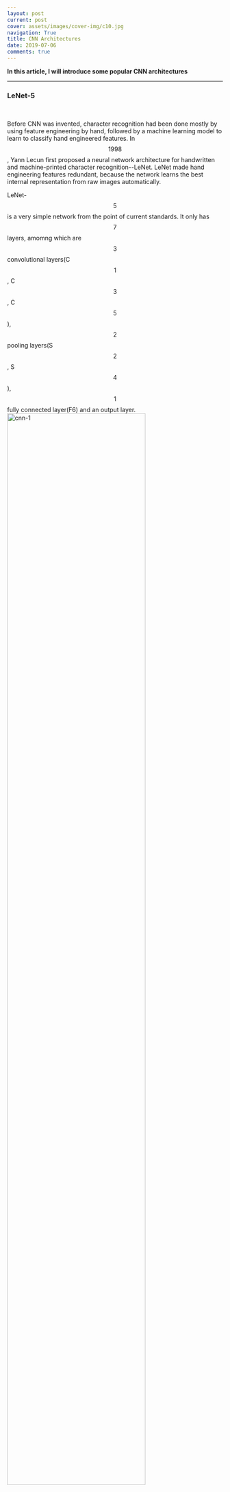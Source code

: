```yaml
---
layout: post
current: post
cover: assets/images/cover-img/c10.jpg
navigation: True
title: CNN Architectures
date: 2019-07-06
comments: true
---
```



**In this article, I will introduce some popular CNN architectures**

------------------

<h3>LeNet-5</h3>
<br>

Before CNN was invented, character recognition had been done mostly by using feature engineering by hand, followed by a machine learning model to learn to classify hand engineered features. In $$1998$$, Yann Lecun first proposed a neural network architecture for handwritten and machine-printed character recognition--LeNet. LeNet made hand engineering features redundant, because the network learns the best internal representation from raw images automatically.  

LeNet-$$5$$ is a very simple network from the point of current standards. It only has $$7$$ layers, amomng which are $$3$$ convolutional layers(C$$1$$, C$$3$$, C$$5$$), $$2$$ pooling layers(S$$2$$, S$$4$$), $$1$$ fully connected layer(F6) and an output layer. 
<img src="./assets/images/CNN/CNN-1.jpg" alt="cnn-1" style="width: 80%;">
<span style="font-size:17px !important; float: right;">*LeCun et al., $$1998$$*</span>


<br>
**C$$1$$** 

The input for LeNet-$$5$$ is a $$32$$x$$32$$ grayscale image which is passed through the first convolutional layer(C$$1$$) with $$6$$ filters(a.k.a convolutional kernels, or receptive fileds) having size $$5$$x$$5$$ and a stride of $$1$$. The image is then changed from $$32$$x$$32$$x$$1$$ to $$28$$x$$28$$x$$6$$
<img src="./assets/images/CNN/CNN-2.jpg" alt="cnn-2" style="width: 60%;">

<br>
**S$$2$$**

Then the LeNet-$$5$$ applies average pooling layer with a filter size $$2$$x$$2$$ and a stride of $$2$$. The resulting image dimensions will be reduced to $$14$$x$$14$$x$$6$$
<img src="./assets/images/CNN/CNN-3.jpg" alt="cnn-3" style="width: 60%;">


<br>
**C$$3$$**

Next, there is a second convolutional layer with $$16$$ filters having size $$5$$x$$5$$ and a stride of $$1$$. In this layer, only $$10$$ out of $$16$$ filters are connected to $$6$$ previous feature maps, as shown below:
<img src="./assets/images/CNN/CNN-4.jpg" alt="cnn-4" style="width: 80%;">
<span style="font-size:17px !important; float: right;">*LeCun et al., $$1998$$*</span>

The reason for not fully connecting is to break the symmetry in the network and to keep the number of connections within reasonable bounds.
<img src="./assets/images/CNN/CNN-5.jpg" alt="cnn-5" style="width: 60%;">


<br>
**S$$4$$**

THe fourth layer is again an average pooling layer with filter size $$2$$x$$2$$ and a stride of $$2$$. This layer is the same as S$$2$$ and the output would be $$5$$x$$5$$x$$16$$
<img src="./assets/images/CNN/CNN-6.jpg" alt="cnn-6" style="width: 60%;">


<br>
**C$$5$$**

The fifth layer is a fully connected convolutional layer with $$120$$ filters each of size $$1$$x$$1$$. Each of the $$120$$ units in C$$5$$ is connected to all the $$400$$ node($$5$$x$$5$$x$$16$$) in the fourth layer S$$4$$.
<img src="./assets/images/CNN/CNN-7.jpg" alt="cnn-7" style="width: 60%;">


<br>
**F$$6$$**

The sixth layer is a fully connected layer with $$84$$ units. 
<img src="./assets/images/CNN/CNN-8.jpg" alt="cnn-8" style="width: 60%;">


<br>
**Output layer**

The final layer is a fully connected softmax output layer $$\hat y$$ with $$10$$ possible values corresponding to the digits from $$0$$ to $$9$$.
<img src="./assets/images/CNN/CNN-9.jpg" alt="cnn-9" style="width: 60%;">


<br><br>
<h3>AlexNet</h3>
<br>

Within more than a decade after LeCun proposed LeNet-$$5$$, due to the low expressivity of neural net as well as inefficient computating power, neural nets had been making slow progress. This trough continued for many years until landscape AlexNet won the ILSVRC-$$2012$$ with a top-$$5$$ error of $$15.3$$% and outperformed the runner up by $$10.8$$% error point. 

AlexNet inherented the idea of LeNet-$$5$$ but it expanded the neural nets much deeper. Compared to only $$60$$k parameters in LeNet-$$$$, AlexNet has $$60$$M parameters, $$650$$k neurons, and $$630$$M connections. AlexNet has $$8$$ layers(not including pooling layers), among which are $$5$$ convolutional layers and $$3$$ fully connected layers. Importantly, AlexNet uses max pooling instead of average pooling and are only applied after the $$1^{st}, 2^{nd}, \text{and} \ 5^{th}$$ convolutional layers. 

<img src="./assets/images/CNN/CNN-10.jpg" alt="cnn-10" style="width: 80%;">
<span style="font-size:17px !important; float: right;">*Krizhevsky et al., $$2012$$*</span>


Let's look at this architecture closely.
<img src="./assets/images/CNN/CNN-11.jpg" alt="cnn-11" style="width: 80%;">


Multiple filters extract interesting features in an image. In a single convolutional layer, there are usually many filters of the same size. For example, the first Conv Layer of AlexNet contains 96 filters of size $$11$$x$$11$$x$$3$$. Note the width and height of the filter are usually the same and the depth is the same as the number of channels(here we have $$3$$ channels).

The first two Convolutional layers are followed by the Overlapping Max Pooling layers. The third, fourth and fifth convolutional layers are connected directly. The fifth convolutional layer is followed by an Overlapping Max Pooling layer, the output of which goes into a series of two fully connected layers. The second fully connected layer feeds into a softmax classifier with $$1000$$ class labels.

ReLU nonlinearity is applied after all the convolution and fully connected layers. The ReLU nonlinearity of the first and second convolution layers are followed by a local normalization step before doing pooling. But researchers later didn’t find normalization very useful. So we will not go in detail over that.

**Highlights** of AlexNet:

- Use ReLU as activation function, which has better effect than Sigmoid by preventinbg vanishing gradient

- Use dropout in fully connected layer to prevent overfitting

- Use Max pooling instead of average pooling to prevent blur 

- Use multiple GPU to parallelly compute

- Use data augmentation to prevent overfitting 

<br>

> How to reduce overfitting

AlexNet uses two methods to reduce overfitting.

- **Data Augmentation** 

Showing a Neural Net different variation of the same image helps prevent overfitting. You are forcing it to not memorize! Often it is possible to generate additional data from existing data for free! Here are few tricks used by the AlexNet team.

**Data Augmentation by Mirroring**

If we have an image of a cat in our training set, its mirror image is also a valid image of a cat
<img src="./assets/images/CNN/CNN-12.jpg" alt="cnn-12" style="width: 80%;">

**Data Augmentation by Random Crops**

In addition, cropping the original image randomly will also lead to additional data that is just a shifted version of the original data.
<img src="./assets/images/CNN/CNN-13.jpg" alt="cnn-13" style="width: 80%;">

<br>
- **Dropout**

Dropout is a technique introduced by G.E. Hinton in <a src="https://arxiv.org/pdf/1207.0580.pdf">another paper</a> in $$2012$$. In dropout, a neuron is dropped from the network with a probability of $$0.5$$. When a neuron is dropped, it does not contribute to either forward or backward propagation. So every input goes through a different network architecture, as shown in the animation below. As a result, the learnt weight parameters are more robust and do not get overfitted easily. During testing, there is no dropout and the whole network is used, but output is scaled by a factor of $$0.5$$ to account for the missed neurons while training. Dropout increases the number of iterations needed to converge by a factor of $$2$$, but without dropout, AlexNet would overfit substantially.
<img src="./assets/images/CNN/CNN-14.gif" alt="cnn-14" style="width: 80%;">


<br><br>
<h3>AGGNet</h3>
<br>

ZFNet won the ILSVRC-$$2013$$ but since it was almost the same as AlexNet except for some size and stride change, I wont't talk about it in thins article. And then in ILSVRC-$$2014$$, we have two very close winners: VGGNet achieved error of $$7.3$$% and GoogleNet achieved of $$6.7$$%. Let's first look at VGGNet and then I will talk about GoogleNet in a bit.

For the big pictute, VGGNet uses smaller filters and deeper networks. Usually, when people are talking VGGNet, they are refering to VGGNet-$$16$$ or VGGNet-$$19$$, which differ in that VGGNet-$$16$$ uses $$16$$ layes while VGGNet-$$19$$ usese $$19$$ layers. Yet they both use $$3$$x$$3$$x$$3$$ filters.
<img src="./assets/images/CNN/CNN-19.jpg" alt="cnn-19" style="width: 80%;">

VGGNet uses $$5$$ convolutional layers each followed by a max pooling layer, $$3$$ fully connected layers, and a Softmax output layer. All activation functions are ReLU.

<br>
**Highlights** of VGGNet:

- Use smaller $$3$$x$$3$$ filters instead of large $$11$$x$$11$$ or $$7$$x$$7$$

- Use Multi-Scale Training

- Dense Testing

- No local response normalization(LRN) since it does not improve much


<br>
> Why do we use smaller layers?

- No need to use large size filters

<img src="./assets/images/CNN/CNN-15.jpg" alt="cnn-15" style="width: 80%;">
By using $$2$$ layers of $$3$$×$$3$$ filters, it actually have already covered $$5$$×$$5$$ area as in the above figure. By using $$3$$ layers of $$3$$×$$3$$ filters, it actually have already covered $$7$$×$$7$$ effective area. Actually, the size of the effective receptive field of a N convolutional layers stack with $$3$$×$$3$$ filters is equal to ($$2$$N+$$1$$)x($$2$$N+$$1$$) Thus, large-size filters such as $$11$$×$$11$$ in AlexNet and $$7$$×$$7$$ in ZFNet indeed are not needed. 

- Number of parameters are fewer. Suppose there is only $$1$$ filter per layer, $$1$$ layer at input, and exclude the bias:

$$1$$ layer of $$11$$×$$11$$ filter, number of parameters = $$11$$×$$11$$=$$121$$
<br>
$$5$$ layer of $$3$$×$$3$$ filter, number of parameters = $$3$$×$$3$$×$$5$$=$$45$$
<br>
Number of parameters is reduced by $$63%$$
<br><br>
$$1$$ layer of $$7$$×$$7$$ filter, number of parameters = $$7$$×$$7$$=$$49$$
<br>
$$3$$ layers of $$3$$×$$3$$ filters, number of parameters = $$3$$×$$3$$×$$3$$=$$27$$
<br>
Number of parameters is reduced by $$45%$$
<img src="./assets/images/CNN/CNN-16.jpg" alt="cnn-16" style="width: 80%;">

- More non-linearities

<br>
> How does multi-scaling work?

As object has different scale within the image, if we only train the network at the same scale, we might miss the detection or have the wrong classification for the objects with other scales. To tackle this, authors propose multi-scale training.

For single-scale training, an image is scaled with smaller-size equal to $$256$$ or $$384$$. Since the network accepts $$224$$×$$224$$ input images only, the scaled image will be cropped to $$224$$×$$224$$. The concept is as follows:
<img src="./assets/images/CNN/CNN-17.jpg" alt="cnn-17" style="width: 60%;">

For multi-scale training, an image is scaled with smaller-size equal to a range from $$256$$ to $$512$$, i.e. S=[$$256$$;$$512$$], then cropped to $$224$$×$$224$$. Therefore, with a range of S, we are inputting different scaled objects into the network for training.
<img src="./assets/images/CNN/CNN-18.jpg" alt="cnn-18" style="width: 70%;">

By using multi-scale training, we can imagine that it is more accurate for test image objects with different object sizes.

- VGG-13 reduced the error rate from $$9.3$$% to $$8.8$$%
- VGG-16 educed the error rate from $$8.7$$% to $$8.1$$%
- VGG-19 reduced the error rate from $$8.7$$% to $$8.0$$%

<br>
> What is Dense Testing?

During testing, VGGNet replace all $$3$$ fully connected layers by $$3$$ convolutional layers. This is to relax the limit of input image size so that neural nets can accept input of any height and width and this is vital in testing.

If we keep fully connected layers, images should be subject to $$224$$x$$224$$x$$3$$ to satisfy fixed size vector.
<img src="./assets/images/CNN/CNN-20.jpg" alt="cnn-20" style="width: 70%;">

In VGGNet, the first FC is replaced by $$7$$×$$7$$ conv. The second and third FC are replaced by $$1$$×$$1$$ conv.
<img src="./assets/images/CNN/CNN-21.jpg" alt="cnn-21" style="width: 70%;">





<br><br>
<h3>GoogleNet</h3>
<br>

GoogleNet won ILSVRC-2014 with a slightly better result compared to VGGNet. It is a little bot deeper with $$22$$ layers and abandons the fully connected layers.
<img src="./assets/images/CNN/CNN-27.jpg" alt="cnn-27" style="width: 70%;">

<br>
**Highlights**

- No FC layers

- Use efficient "Inception" module 


> What is Inception module?

Inception module is a local network topology that combines different convolutional layers and a max polling layer in parallel and then concatenate their results depth-wise and then stack many of these modules to form the whole neural net.

Here is a naive way of doing this
<img src="./assets/images/CNN/CNN-22.jpg" alt="cnn-22" style="width: 60%;">

The problem of this naive inception module is huge computaional complexity. For example we have a input of $$28$$x$$28$$x$$256$$ (this is not the initial input to the whole net; it is just the local input from previous module).We use zero padding when needed to maintain the same feature map size in order for depth-wise concatenation. 
<img src="./assets/images/CNN/CNN-23.jpg" alt="cnn-23" style="width: 60%;">

We see that it is very expensive to compute. So we apply a bottleneck layer that use $$1$$x$$1$$ convolutions to reduce feature depth.
<img src="./assets/images/CNN/CNN-24.jpg" alt="cnn-24" style="width: 60%;">

$$\qquad \qquad \qquad \qquad \qquad \qquad \quad \downarrow$$
<img src="./assets/images/CNN/CNN-25.jpg" alt="cnn-25" style="width: 60%;">

$$\qquad \qquad \qquad \qquad \qquad \qquad \quad \downarrow$$
<img src="./assets/images/CNN/CNN-26.jpg" alt="cnn-26" style="width: 60%;">

In this architecture, we have 12x less parameters than AlexNet.




<br><br>
<h3>ResNet</h3>
<br>

ResNet is yet another CNN architecture that drastically improve the error rate and won the ILSVRC-2015 with error of $$3.57$$%. It is a hugely deeper neural nets with 152 layers and uses residual connections.

So now you might be wondering, since deeper layers has demonstrated explicit improvement(as shown in VGGNet and GoogleNet), can we just make the neural net as deep as possible and achieve the best possible outcome? 

The answer is **NO**.

The first obvious reason is overfitting right?
With the increase of parameters, the model starts to overfit in testing data. However, what's strange about about it is that the training error for deeper layer is still higher.
<img src="./assets/images/CNN/CNN-28.jpg" alt="cnn-28" style="width: 60%;">

So the hypothesis is that it is not caused by overfitting. Rather, it is an optimization problem, i.e harder to optimize.

An intuition is that the deeper model should be able to perform at least as well as the shallower model. Hence, a solution by construction is copying the learned layers from the shallower model and setting additional layers to identity mapping. ResNet uses the so-called **residual block**
<img src="./assets/images/CNN/CNN-29.jpg" alt="cnn-29" style="width: 60%;"> 

Instead of directly trying to fit a desired underlying mapping, use network layers to fit a residual mapping.
<img src="./assets/images/CNN/CNN-30.jpg" alt="cnn-30" style="width: 60%;"> 


So the full ResNet architecture is
<img src="./assets/images/CNN/CNN-31.jpg" alt="cnn-31" style="width: 60%;"> 

- Stack residual blocks
- Every residual block has $$2$$ $$3$$x$$3$$ conv. layers
- Periodically, double # of filters anddownsample spatially using stride $$2$$(/$$2$$ in each dimension)


Here is the summary of ILSVRC and performance of different CNN architectures
<img src="./assets/images/CNN/CNN-32.jpg" alt="cnn-32" style="width: 90%;"> 

<br><br>
**Ackownledge**:Some AlexNet pictures and contents are adapted from <a href="https://www.learnopencv.com/understanding-alexnet/#disqus_thread" style="font-weight:normal;">SATYA MALLICK</a> and some GoogleNet pictures are from Stanford CS$$231$$n.
